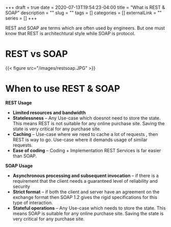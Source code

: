 +++ 
draft = true
date = 2020-07-13T19:54:23-04:00
title = "What is REST & SOAP"
description = ""
slug = "" 
tags = []
categories = []
externalLink = ""
series = []
+++

REST and SOAP are terms which are often used by engineers. But one must know that REST is architechtural style while SOAP is protocol.

# REST vs SOAP

{{< figure src="/images/restsoap.JPG" >}}

# When to use REST & SOAP

**REST Usage**

- **Limited resources and bandwidth**
- **Statelessness** – Any Use-case which doesnot need to store the state. This means REST is not suitable for any online purchase site. Saving the state is very critical for any purchase site. 
- **Caching** – Use-case where we need to cache a lot of requests , then REST is way to go. Use-case where it demands usage of similar requests.
- **Ease of coding** – Coding + Implementation REST Services  is far easier than SOAP. 


**SOAP Usage**

- **Asynchronous processing and subsequent invocation** – if there is a requirement that the client needs a guaranteed level of reliability and security 
- **Strict format** – if both the client and server have an agreement on the exchange format then SOAP 1.2 gives the rigid specifications for this type of interaction.
- **Stateful operations** – Any Use-case which needs to store the state. This means SOAP is suitable for any online purchase site. Saving the state is very critical for any purchase site. 
